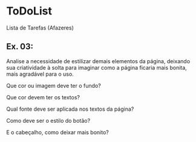 # ToDoList
Lista de Tarefas (Afazeres)

## Ex. 03:
Analise a necessidade de estilizar demais elementos da página, deixando sua criatividade à solta para imaginar como a página ficaria mais bonita, mais agradável para o uso.

Que cor ou imagem deve ter o fundo?

Que cor devem ter os textos?

Qual fonte deve ser aplicada nos textos da página?

Como deve ser o estilo do botão?

E o cabeçalho, como deixar mais bonito?
